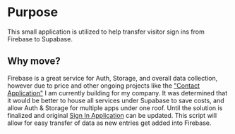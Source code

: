 # Purpose

This small application is utilized to help transfer visitor sign ins from Firebase to Supabase.

## Why move?

Firebase is a great service for Auth, Storage, and overall data collection, however due to price and other ongoing projects like the <a href="https://github.com/andrewbarker96/stockassoc-contact-app">"Contact Application"</a> I am currently building for my company. It was determined that it would be better to house all services under Supabase to save costs, and allow Auth & Storage for multiple apps under one roof. Until the solution is finalized and original <a href="https://github.com/andrewbarker96/sign-in-app">Sign In Application</a> can be updated. This script will allow for easy transfer of data as new entries get added into Firebase.

